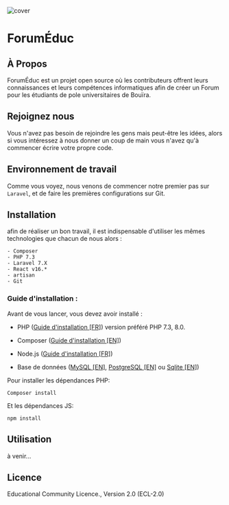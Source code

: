 ![cover](https://user-images.githubusercontent.com/15225447/110500177-38051000-80f9-11eb-87fc-67c421f222ce.png)

# ForumÉduc

## À Propos

ForumÉduc est un projet open source où les contributeurs offrent leurs connaissances et leurs compétences informatiques afin de créer un Forum pour les étudiants de pole universitaires de Bouïra.

## Rejoignez nous

Vous n'avez pas besoin de rejoindre les gens mais peut-être les idées, alors si vous intéressez à nous donner un coup de main vous n'avez qu'à commencer écrire votre propre code.

## Environnement de travail

Comme vous voyez, nous venons de commencer notre premier pas sur `Laravel`, et de faire les premières configurations sur Git.

## Installation

afin de réaliser un bon travail, il est indispensable d'utiliser les mêmes technologies que chacun de nous alors :

```
- Composer
- PHP 7.3
- Laravel 7.X
- React v16.*
- artisan
- Git
```

### Guide d'installation :

Avant de vous lancer, vous devez avoir installé :

-   PHP ([Guide d'installation [FR]](https://www.php.net/manual/en/install.php)) version préféré PHP 7.3, 8.0.

-   Composer ([Guide d'installation [EN]](https://getcomposer.org/doc/00-intro.md))

-   Node.js ([Guide d'installation [FR]](https://nodejs.org/fr/download/))

-   Base de données ([MySQL [EN]](https://dev.mysql.com/doc/refman/5.7/en/), [PostgreSQL [EN]](https://www.postgresql.org/docs/10/tutorial-start.html) ou [Sqlite [EN]](https://www.sqlite.org/index.html))

Pour installer les dépendances PHP:

```
Composer install
```

Et les dépendances JS:

```
npm install
```

## Utilisation

à venir...

## Licence

Educational Community Licence., Version 2.0 (ECL-2.0)
